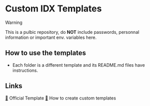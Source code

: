 # Custom IDX Templates

> [!WARNING]
> This is a pulbic repository, do **NOT** include passwords, personnal information or important env. variables here.

## How to use the templates
- Each folder is a different template and its README.md files have instructions.

## Links
[:link:](https://github.com/project-idx/templates/tree/main) Official Template 
[:link:](https://firebase.google.com/docs/studio/custom-templates#create-workspace) How to create custom templates
